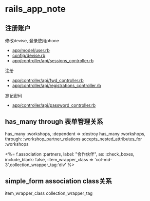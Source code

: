 # rails_app_note

## 注册账户
修改devise, 登录使用phone

- [app/model/user.rb](/app/model/user.rb)
- [config/devise.rb](/config/devise.rb)
- [app/controller/api/sessions_controller.rb](/app/controller/api/sessions_controller.rb)

注册
- [app/controller/api/fwd_controller.rb](/app/controller/api/fwd_controller.rb)
- [app/controller/api/registrations_controller.rb](/app/controller/api/registrations_controller.rb)

忘记密码
- [app/controller/api/password_controller.rb](/app/controller/api/password_controller.rb)

## has_many through 表单管理关系
  has_many :workshops, :dependent => :destroy
  has_many :workshops, through: :workshop_partner_relations
  accepts_nested_attributes_for :workshops

  <%= f.association :partners, label: "合作伙伴", as: :check_boxes, include_blank: false, :item_wrapper_class => 'col-md-3',collection_wrapper_tag:'div' %>

## simple_form association class关系
item_wrapper_class 
collection_wrapper_tag
